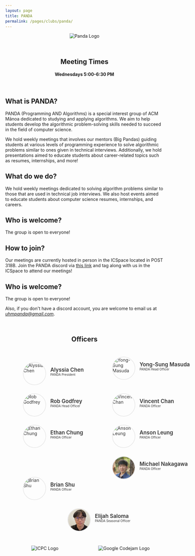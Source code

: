 ```yaml
---
layout: page
title: PANDA
permalink: /pages/clubs/panda/
---
```


<center>
	<figure class="full">
	  <img height="100px" src="/assets/img/logos/Panda.png" title="Panda Logo" alt="Panda Logo">
	</figure>
</center>
<br>

<center>
	<h2>Meeting Times</h2>
	<h4>Wednesdays 5:00-6:30 PM</h4>
</center>

<br>

## What is PANDA?

PANDA (Programming AND Algorithms) is a special interest group of ACM Mānoa dedicated to studying and applying algorithms. We aim to help students develop the algorithmic problem-solving skills needed to succeed in the field of computer science.

We hold weekly meetings that involves our mentors (Big Pandas) guiding students at various levels of programming experience to solve algorithmic problems similar to ones given in technical interviews. Additionally, we hold presentations aimed to educate students about career-related topics such as resumes, internships, and more!

## What do we do?

We hold weekly meetings dedicated to solving algorithm problems similar to those that are used in technical job interviews. We also host events aimed to educate students about computer science resumes, internships, and careers.

## Who is welcome?

The group is open to everyone!

## How to join?

Our meetings are currently hosted in person in the ICSpace located in POST 318B. Join the PANDA discord via [this link](https://discord.gg/naDnBZ5) and tag along with us in the ICSpace to attend our meetings!

## Who is welcome?
The group is open to everyone!

Also, if you don't have a discord account, you are welcome to email us at *uhmpanda@gmail.com*.

<br>

<center>
	<h2>Officers</h2>
</center>

<style>
	#officers-container {
		width: 130%;
		max-width: 900px;
		padding: 0 20px;
		box-sizing: border-box;
		margin: auto;
		text-align: center;
	}	
	#officers-container .officer {
		width: 280px;
		height: 100px;
		display: inline-block;
		color: #333;
		text-align: left;
		transition: transform .1s;
	}
	#officers-container .officer img {
		margin: 25px 10px;
		height: 70px;
		width: 70px;
		border: 2px solid #eaeaea;
		display: inline-block;
		border-radius: 50%;
	}
	#officers-container .officer .info {
		display: inline-block;
		vertical-align: top;
		width: 180px;
	}
	#officers-container .officer .info h2 {
		margin: 0;
		padding: 0;
		margin-top: 35px;
		font-weight: 600;
		display: inline-block;
		font-size: 1.2em;
		line-height: 1.8em;
		/* Font-Family Missing */
	}
	#officers-container .officer .info p {
		display: inline-block;
	 	/* Font-Family Missing */
	 	margin: 0;
	 	margin-top: -5px;
	 	font-size: .7em;
	 	vertical-align: top;
	}
</style>

<div id="officers-container">
	<div class="officer">
		<img src="/assets/img/officers/alyssia.png" alt="Alyssia Chen">
		<div class="info">
			<h2>Alyssia Chen</h2>
			<br>
			<p>PANDA President</p>
		</div>
	</div>
  <div class="officer">
		<img src="/assets/img/officers/YongSungMasuda.png" alt="Yong-Sung Masuda">
		<div class="info">
			<h2>Yong-Sung Masuda</h2>
			<br>
			<p>PANDA Head Officer</p>
		</div>
	</div>
  <div class="officer">
		<img src="/assets/img/officers/RobGodfrey.png" alt="Rob Godfrey">
		<div class="info">
			<h2>Rob Godfrey</h2>
			<br>
			<p>PANDA Head Officer</p>
		</div>
	</div>
  <div class="officer">
		<img src="/assets/img/officers/vincent.jpg" alt="Vincent Chan">
		<div class="info">
			<h2>Vincent Chan</h2>
			<br>
			<p>PANDA Officer</p>
		</div>
	</div>
  <div class="officer">
		<img src="/assets/img/officers/ethan.jpg" alt="Ethan Chung">
		<div class="info">
			<h2>Ethan Chung</h2>
			<br>
			<p>PANDA Officer</p>
		</div>
	</div>
  <div class="officer">
		<img src="/assets/img/officers/anson.jpg" alt="Anson Leung">
		<div class="info">
			<h2>Anson Leung</h2>
			<br>
			<p>PANDA Officer</p>
		</div>
	</div>
  <div class="officer">
		<img src="/assets/img/officers/brian.png" alt="Brian Shu">
		<div class="info">
			<h2>Brian Shu</h2>
			<br>
			<p>PANDA Officer</p>
		</div>
	</div>
	<div class="officer">
		<img src="/assets/img/officers/michael_nakagawa.png" alt="Michael Nakagawa">
		<div class="info">
			<h2>Michael Nakagawa</h2>
			<br>
			<p>PANDA Officer</p>
		</div>
	</div>
	<div class="officer">
		<img src="/assets/img/officers/Elijah.png" alt="Elijah Saloma">
		<div class="info">
			<h2>Elijah Saloma</h2>
			<br>
			<p>PANDA Seasonal Officer</p>
		</div>
	</div>
</div>

<br>

<center>
	<style>
		.column {
			float: left;
			width: 50%;
		}
		.row:after {
			content: "";
			display: table;
			clear: both;
		}
	</style>
	<div class="row">
		<div class="column">
			<img height="300px" width="300px" src="/assets/img/logos/icpc.png" title="ICPC Logo" alt="ICPC Logo">
		</div>
		<div class="column">
			<img height="300px" width="300px" src="/assets/img/logos/google-codejam.jpg" title="Google Codejam Logo" alt="Google Codejam Logo">
		</div>
	</div>
</center>

